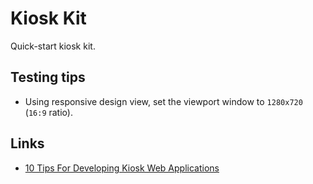 # Kiosk Kit

Quick-start kiosk kit.

## Testing tips

* Using responsive design view, set the viewport window to `1280x720` (`16:9` ratio).

## Links

* [10 Tips For Developing Kiosk Web Applications](http://www.sitepoint.com/tips-developing-kiosk-web-applications/)
